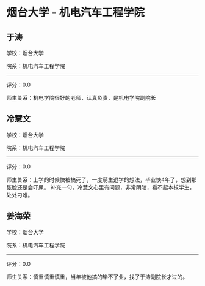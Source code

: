 # 烟台大学 - 机电汽车工程学院

## 于涛

学校：烟台大学

院系：机电汽车工程学院

* * *

评分：0.0

师生关系：机电学院很好的老师，认真负责，是机电学院副院长

## 冷慧文

学校：烟台大学

院系：机电汽车工程学院

* * *

评分：0.0

师生关系：上学的时候快被搞死了，一度萌生退学的想法，毕业快4年了，想到那张脸还是会吓尿。
补充一句，冷慧文心里有问题，非常阴暗，看不起本校学生，处处刁难。

## 姜海荣

学校：烟台大学

院系：机电汽车工程学院

* * *

评分：0.0

师生关系：慎重慎重慎重，当年被他搞的毕不了业，找了于涛副院长才过的。
